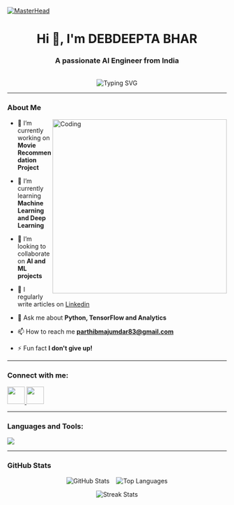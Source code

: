 [![MasterHead](https://camo.githubusercontent.com/5a51e293c9f568a66c3ccf3f4eb397c77706120b077be0cabca9f0bd271374dd/68747470733a2f2f6d656469612e6c6963646e2e636f6d2f646d732f696d6167652f4334443132415145536a37322d733567454b672f61727469636c652d636f7665725f696d6167652d736872696e6b5f3630305f323030302f302f313632363735333836373131303f653d3231343734383336343726763d6265746126743d4b6637594175775a74794347594c4e63682d4d676335654f432d376837754c5f646e424149677341465251)](https://parthiv.io)

<h1 align="center">Hi 👋, I'm  DEBDEEPTA BHAR </h1>
<h3 align="center">A passionate AI Engineer from India</h3>
<br>

<div align="center">
  <img
    src="https://readme-typing-svg.demolab.com?font=Fira+Code&size=22&pause=1000&center=true&vCenter=true&width=600&lines=Python+%7C+Automation+%7C+ML;Data+Science+Enthusiast;Data+Structures+%26+Algorithms"
    alt="Typing SVG"
  />
</div>

---

### About Me
<img align="right" alt="Coding" width="400" src="https://user-images.githubusercontent.com/74038190/225813708-98b745f2-7d22-48cf-9150-083f1b00d6c9.gif">

- 🔭 I’m currently working on **Movie Recommendation Project**

- 🌱 I’m currently learning **Machine Learning and Deep Learning**

- 👯 I’m looking to collaborate on **AI and ML projects**

- 📝 I regularly write articles on [Linkedin](https://www.linkedin.com/in/debdeeptabh03/)

- 💬 Ask me about **Python, TensorFlow and Analytics**

- 📫 How to reach me **parthibmajumdar83@gmail.com**

- ⚡ Fun fact **I don't give up!**

---

<h3 align="left">Connect with me:</h3>
<p align="left">
  <a href="[https://linkedin.com/in/nilesh-kumar-519a19249](https://www.linkedin.com/in/parthiv-majumdar-524046238/)" target="_blank">
    <img src="https://skillicons.dev/icons?i=linkedin" width="40" />
  </a>
  <a href="[https://instagram.com/imnilesh18](https://www.instagram.com/parthivv.v_/)" target="_blank">
    <img src="https://skillicons.dev/icons?i=instagram" width="40" />
  </a>
</p>

---

<h3 align="left">Languages and Tools:</h3>
<p align="left">
  <a href="https://skillicons.dev">
    <img src="https://skillicons.dev/icons?i=git,anaconda,aws,bash,c,cpp,codepen,django,docker,firebase,flask,github,html,java,js,mongodb,mysql,opencv,postgres,pycharm,py,pytorch,react,sklearn,tensorflow,vercel,css,vscode,sqlite,powershell" />
  </a>
</p>

---

### GitHub Stats

<p align="center">
  <img src="https://github-readme-stats.vercel.app/api?username=CodeWithParthiv&show_icons=true&theme=tokyonight" alt="GitHub Stats" />
  &nbsp;&nbsp;
  <img src="https://github-readme-stats.vercel.app/api/top-langs/?username=CodeWithParthiv&layout=compact&theme=tokyonight" alt="Top Languages" />
</p>
<p align="center">
  <img src="https://github-readme-streak-stats.herokuapp.com?user=CodeWithParthiv&theme=tokyonight" alt="Streak Stats" />
</p>
